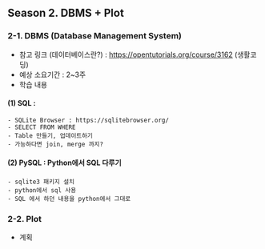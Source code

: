 ## Season 2. DBMS + Plot

### 2-1. DBMS (Database Management System)

- 참고 링크 (데이터베이스란?) : https://opentutorials.org/course/3162 (생활코딩)
- 예상 소요기간 : 2~3주
- 학습 내용

#### (1) SQL : 

    - SQLite Browser : https://sqlitebrowser.org/
    - SELECT FROM WHERE
    - Table 만들기, 업데이트하기
    - 가능하다면 join, merge 까지?
    
#### (2) PySQL : Python에서 SQL 다루기
    - sqlite3 패키지 설치
    - python에서 sql 사용
    - SQL 에서 하던 내용을 python에서 그대로
    
### 2-2. Plot

 - 계획 
